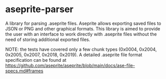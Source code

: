 # aseprite-parser
A library for parsing .aseprite files. Aseprite allows exporting saved files to JSON or PNG and other graphical formats. This library is aimed to provide the user with an interface to work directly with .aseprite files without the need of storing additional exported files.

NOTE: the tests have covered only a few chunk types (0x0004, 0x2004, 0x2005, 0x2007, 0x2018, 0x2019).
A detailed .aseprite file format specification can be found at https://github.com/aseprite/aseprite/blob/main/docs/ase-file-specs.md#frames
